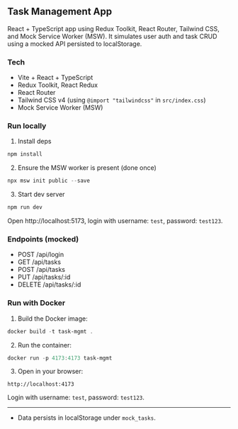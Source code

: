 ## Task Management App 

React + TypeScript app using Redux Toolkit, React Router, Tailwind CSS, and Mock Service Worker (MSW). It simulates user auth and task CRUD using a mocked API persisted to localStorage.

### Tech
- Vite + React + TypeScript
- Redux Toolkit, React Redux
- React Router
- Tailwind CSS v4 (using `@import "tailwindcss"` in `src/index.css`)
- Mock Service Worker (MSW)

### Run locally
1. Install deps
```powershell
npm install
```
2. Ensure the MSW worker is present (done once)
```powershell
npx msw init public --save
```
3. Start dev server
```powershell
npm run dev
```

Open http://localhost:5173, login with username: `test`, password: `test123`.

### Endpoints (mocked)
- POST /api/login
- GET /api/tasks
- POST /api/tasks
- PUT /api/tasks/:id
- DELETE /api/tasks/:id


### Run with Docker
1. Build the Docker image:
```powershell
docker build -t task-mgmt .
```
2. Run the container:
```powershell
docker run -p 4173:4173 task-mgmt
```
3. Open in your browser:
```
http://localhost:4173
```

Login with username: `test`, password: `test123`.

---
- Data persists in localStorage under `mock_tasks`.
